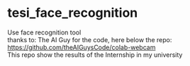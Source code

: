 # tesi_face_recognition<br />
Use face recognition tool <br />
thanks to: The AI Guy for the code, here below the repo:<br />
https://github.com/theAIGuysCode/colab-webcam<br />
This repo show the results of the Internship in my university
